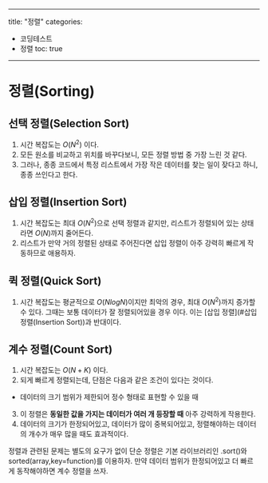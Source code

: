 
---
title: "정렬"
categories:
  - 코딩테스트
  - 정렬
toc: true
---

# 정렬(Sorting)

## 선택 정렬(Selection Sort)
1. 시간 복잡도는 $O(N^2)$ 이다. 
2. 모든 원소를 비교하고 위치를 바꾸다보니, 모든 정렬 방법 중 가장 느린 것 같다. 
3. 그러나, 종종 코드에서 특정 리스트에서 가장 작은 데이터를 찾는 일이 잦다고 하니, 종종 쓰인다고 한다.

## 삽입 정렬(Insertion Sort)
1. 시간 복잡도는 최대 $O(N^2)$으로 선택 정렬과 같지만, 리스트가 정렬되어 있는 상태라면 $O(N)$까지 줄어든다.
2. 리스트가 만약 거의 정렬된 상태로 주어진다면 삽입 정렬이 아주 강력히 빠르게 작동하므로 애용하자.

## 퀵 정렬(Quick Sort)
1. 시간 복잡도는 평균적으로 $O(NlogN)$이지만 최악의 경우, 최대 $O(N^2)$까지 증가할 수 있다. 
그때는 보통 데이터가 잘 정렬되어있을 경우 이다. 이는 [삽입 정렬](#삽입 정렬(Insertion Sort))과 반대이다.

## 계수 정렬(Count Sort)
1. 시간 복잡도는 $O(N+K)$ 이다. 
2. 되게 빠르게 정렬되는데, 단점은 다음과 같은 조건이 있다는 것이다.
* 데이터의 크기 범위가 제한되어 정수 형태로 표현할 수 있을 때
3. 이 정렬은 **동일한 값을 가지는 데이터가 여러 개 등장할 때** 아주 강력하게 작용한다.
4. 데이터의 크기가 한정되어있고, 데이터가 많이 중복되어있고, 정렬해야하는 데이터의 개수가 매우 많을 때도 효과적이다.

정렬과 관련된 문제는 별도의 요구가 없이 단순 정렬은 기본 라이브러리인 .sort()와 sorted(array,key=function)를 이용하자.
만약 데이터 범위가 한정되어있고 더 빠르게 동작해야하면 계수 정렬을 쓰자.
